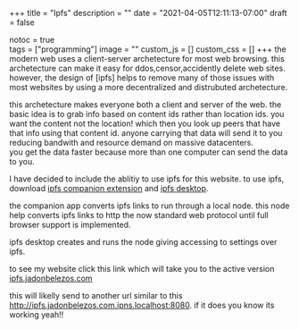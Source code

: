 +++
title = "Ipfs"
description = ""
date = "2021-04-05T12:11:13-07:00"
draft = false

notoc = true  
tags = ["programming"]
image = ""
custom_js = []
custom_css = []
+++
the modern web uses a client-server archetecture  for  most web browsing. this  archetecture can make it easy for ddos,censor,accidently delete web sites.
however, the design of [ipfs] helps  to remove many of those issues with most websites by  using a more decentralized and distrubuted archetecture.

<!--more -->

this archetecture makes everyone both a client and server of the web.
the basic idea is to grab info based on content ids rather than location ids. you want the content not the location!
which then you look up peers that have that info using that content id. 
anyone carrying that data will send it to you reducing bandwith and resource demand on massive datacenters.\
you get the data faster because more than one computer can send the data to you.




I have decided to include the ablitiy to use ipfs for this website.
to use ipfs, download [ipfs companion extension] and [ipfs desktop].

the companion app converts ipfs links to run through a local node. 
this node  help converts ipfs  links to http the  now standard web protocol until full browser support is implemented.

ipfs desktop creates and runs the node giving accessing to settings over ipfs. 

to see my website click this link which will take you to the active version
[ipfs.jadonbelezos.com](ipns://ipfs.jadonbelezos.com)

this will likelly send to another url similar to this <http://ipfs.jadonbelezos.com.ipns.localhost:8080>.
if it does you know its working yeah!!

[ipfs companion extension]:https://github.com/ipfs/ipfs-companion 
[ipfs desktop]: https://github.com/ipfs/ipfs-desktop/releases